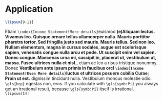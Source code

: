 # Application

```latex
\lipsum[9-11]
```

Etiam `\index{Income Statement!More details}`euismod __(e)Aliquam lectus. Vivamus leo. Quisque ornare tellus ullamcorper nulla. Mauris porttitor pharetra tortor. Sed fringilla justo sed mauris. Mauris tellus. Sed non leo. Nullam elementum, magna in cursus sodales, augue est scelerisque sapien, venenatis congue nulla arcu et pede. Ut suscipit enim vel sapien. Donec congue. Maecenas urna mi, suscipit in, placerat ut, vestibulum ut, massa. Fusce ultrices nulla et nisl.__, etiam ac leo a risus tristique nonummy. Donec __Vestibulum ante ipsum primis in faucibus orci `\index{Income Statement!Even More details}`luctus et ultrices posuere cubilia Curae; Proin ut est.__ dignissim tincidunt nulla. Vestibulum rhoncus molestie odio. `\gls{bep}` egestas non, eros. If you calculate with `\gls{symb:Pi}` you always get an irrational result, because `\gls{symb:Pi}` itself is irrational. `\lipsum[14]`





